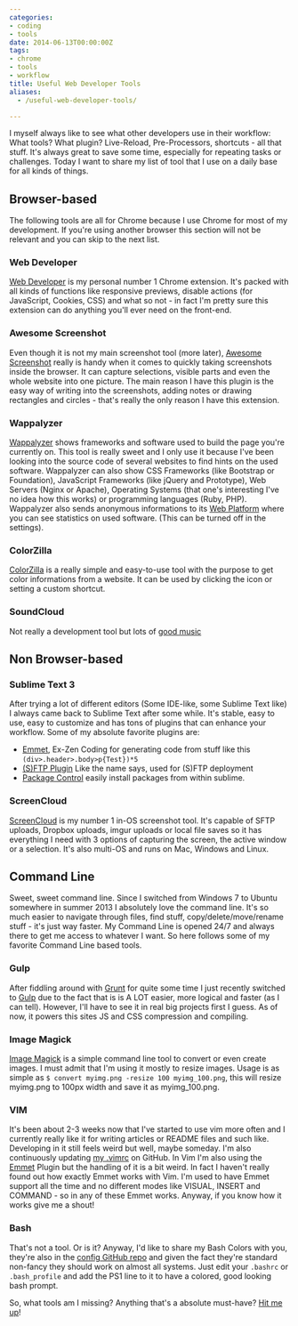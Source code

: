 ```yaml
---
categories:
- coding
- tools
date: 2014-06-13T00:00:00Z
tags:
- chrome
- tools
- workflow
title: Useful Web Developer Tools
aliases:
  - /useful-web-developer-tools/

---
```


I myself always like to see what other developers use in their workflow: What tools? What plugin? Live-Reload,
Pre-Processors, shortcuts - all that stuff. It's always great to save some time, especially for repeating tasks or
challenges. Today I want to share my list of tool that I use on a daily base for all kinds of things. 

## Browser-based
The following tools are all for Chrome because I use Chrome for most of my development. If you're using another browser
this section will not be relevant and you can skip to the next list.

### Web Developer
[Web Developer](https://chrome.google.com/webstore/detail/web-developer/bfbameneiokkgbdmiekhjnmfkcnldhhm) is my personal
number 1 Chrome extension. It's packed with all kinds of functions like responsive previews, disable
actions (for JavaScript, Cookies, CSS) and what so not - in fact I'm pretty sure this extension can do anything you'll
ever need on the front-end.

### Awesome Screenshot
Even though it is not my main screenshot tool (more later), [Awesome
Screenshot](https://chrome.google.com/webstore/detail/awesome-screenshot-captur/alelhddbbhepgpmgidjdcjakblofbmce) really
is handy when it comes to quickly taking screenshots inside the browser. It can capture selections, visible parts and
even the whole website into one picture. The main reason I have this plugin is the easy way of writing into the
screenshots, adding notes or drawing rectangles and circles - that's really the only reason I have this extension.

### Wappalyzer
[Wappalyzer](https://chrome.google.com/webstore/detail/wappalyzer/gppongmhjkpfnbhagpmjfkannfbllamg) shows frameworks and
software used to build the page you're currently on. This tool is really sweet and I only use it because I've been
looking into the source code of several websites to find hints on the used software. Wappalyzer can also show CSS
Frameworks (like Bootstrap or Foundation), JavaScript Frameworks (like jQuery and Prototype), Web Servers (Nginx or
Apache), Operating Systems (that one's interesting I've no idea how this works) or programming languages (Ruby, PHP).
Wappalyzer also sends anonymous informations to its [Web Platform](https://wappalyzer.com/) where you can see statistics
on used software. (This can be turned off in the settings).

### ColorZilla
[ColorZilla](https://chrome.google.com/webstore/detail/colorzilla/bhlhnicpbhignbdhedgjhgdocnmhomnp) is a really simple
and easy-to-use tool with the purpose to get color informations from a website. It can be used by clicking the icon or
setting a custom shortcut.

### SoundCloud
Not really a development tool but lots of [good music](https://soundcloud.com/atarijunge/likes)

## Non Browser-based
### Sublime Text 3
After trying a lot of different editors (Some IDE-like, some Sublime Text like) I always came back to Sublime Text
after some while. It's stable, easy to use, easy to customize and has tons of plugins that can enhance your workflow.
Some of my absolute favorite plugins are:
- [Emmet](http://emmet.io), Ex-Zen Coding for generating code from stuff like this `(div>.header>.body>p{Test})*5`
- [(S)FTP Plugin](http://wbond.net/sublime_packages/sftp) Like the name says, used for (S)FTP deployment
- [Package Control](https://sublime.wbond.net/installation) easily install packages from within sublime.

### ScreenCloud
[ScreenCloud](http://screencloud.net) is my number 1 in-OS screenshot tool. It's capable of SFTP uploads, Dropbox
uploads, imgur uploads or local file saves so it has everything I need with 3 options of capturing the screen, the active
window or a selection. It's also multi-OS and runs on Mac, Windows and Linux.

## Command Line
Sweet, sweet command line. Since I switched from Windows 7 to Ubuntu somewhere in summer 2013 I absolutely love the
command line. It's so much easier to navigate through files, find stuff, copy/delete/move/rename stuff - it's just way
faster. My Command Line is opened 24/7 and always there to get me access to whatever I want. So here follows some of my
favorite Command Line based tools.

### Gulp
After fiddling around with [Grunt](http://gruntjs.com) for quite some time I just recently switched to [Gulp](http://gulpjs.com) due to the fact that is is A LOT easier, more logical and faster (as I can tell). However, I'll have to see it in real big projects first I guess. As of now, it powers this sites JS and CSS compression and compiling.

### Image Magick
[Image Magick](http://www.imagemagick.org/) is a simple command line tool to convert or even create images. I must admit
that I'm using it mostly to resize images. Usage is as simple as `$ convert myimg.png -resize 100 myimg_100.png`, this
will resize myimg.png to 100px width and save it as myimg_100.png. 

### VIM
It's been about 2-3 weeks now that I've started to use vim more often and I currently really like it for writing
articles or README files and such like.  Developing in it still feels weird but well, maybe someday.
I'm also continuously updating [my .vimrc](https://github.com/kevingimbel/config/blob/master/.vimrc) on GitHub. In Vim
I'm also using the [Emmet](http://emmet.io) Plugin but the handling of it is a bit weird. In fact I haven't really found
out how exactly Emmet works with Vim. I'm used to have Emmet support all the time and no different modes like VISUAL,
INSERT and COMMAND - so in any of these Emmet works. Anyway, if you know how it works give me a shout!

### Bash
That's not a tool. Or is it? Anyway, I'd like to share my Bash Colors with you, they're also in the [config GitHub
repo](https://github.com/kevingimbel/config/blob/master/shell-color) and given the fact they're standard non-fancy they
should work on almost all systems. Just edit your `.bashrc` or `.bash_profile` and add the PS1 line to it to have a
colored, good looking bash prompt.

So, what tools am I missing? Anything that's a absolute must-have? [Hit me up](https://twitter.com/kevingimbel)!
